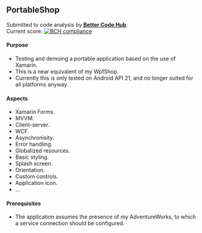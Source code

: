 ## PortableShop

Submitted to code analysis by **[Better Code Hub](https://bettercodehub.com)**.  
Current score: [![BCH compliance](https://bettercodehub.com/edge/badge/a-einstein/PortableShop)](https://bettercodehub.com)

#### Purpose
* Testing and demoing a portable application based on the use of Xamarin.
* This is a near equivalent of my WpfShop.
* Currently this is only tested on Android API 21, and no longer suited for all platforms anyway.

#### Aspects
* Xamarin Forms.
* MVVM.
* Client-server.
* WCF.
* Asynchronisity.
* Error handling.
* Globalized resources.
* Basic styling.
* Splash screen.
* Orientation.
* Custom controls.
* Application icon.
* ...

#### Prerequisites
* The application assumes the presence of my AdventureWorks, to which a service connection should be configured.
